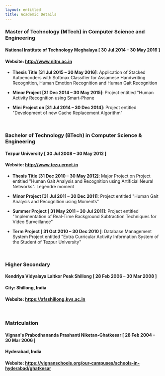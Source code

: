 ```yaml
---
layout: entitled
title: Academic Details
---
```



### Master of Technology (MTech) in Computer Science and Engineering
#### National Institute of Technology Meghalaya [ 30 Jul 2014 – 30 May 2016 ]
#### Website: <http://www.nitm.ac.in>

- **Thesis Title [31 Jul 2015 – 30 May 2016]**: Application of Stacked Autoencoders with Softmax Classifier for Assamese Handwriting Recognition, Human Emotion Recognition and Human Gait Recognition

- **Minor Project [31 Dec 2014 – 30 May 2015]**: Project entitled "Human Activity Recognition using Smart-Phone

- **Mini Project on [31 Jul 2014 – 30 Dec 2014]**: Project entitled "Development of new Cache Replacement Algorithm"

<br>

### Bachelor of Technology (BTech) in Computer Science & Engineering
#### Tezpur University [ 30 Jul 2008 – 30 May 2012 ]
#### Website: <http://www.tezu.ernet.in>


- **Thesis Title [31 Dec 2010 – 30 May 2012]**: Major Project on Project entitled "Human Gait Analysis and Recognition using Artificial Neural Networks".
Legendre moment
- **Minor Project [31 Jul 2011 – 30 Dec 2011]**: Project entitled "Human Gait Analysis and Recognition using Moments"

- **Summer Project [ 31 May 2011 – 30 Jul 2011]**: Project entitled "Implementation of Real-Time Background Subtraction Techniques for Video Surveillance"

- **Term Project [ 31 Oct 2010 – 30 Dec 2010 ]**: Database Management System Project entitled "Extra Curricular Activity Information System of the Student of Tezpur University"

<br>

### Higher Secondary
#### Kendriya Vidyalaya Laitkor Peak Shillong [ 28 Feb 2006 – 30 Mar 2008 ]
#### City: Shillong, India
#### Website: <https://afsshillong.kvs.ac.in>

<br>

### Matriculation
#### Vignan's Prabodhananda Prashanti Niketan-Ghatkesar [ 28 Feb 2004 – 30 Mar 2006 ]
#### Hyderabad, India
#### Website: <https://vignanschools.org/our-campuses/schools-in-hyderabad/ghatkesar>
